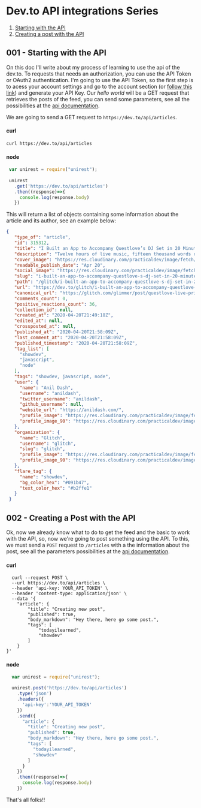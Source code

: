# Dev.to API integrations Series

  1. [Starting with the API](#001---starting-with-the-api)
  1. [Creating a post with the API](#002---creating-a-post-with-the-api)


## 001 - Starting with the API

On this doc I'll write about my process of learning to use the api of the dev.to. To requests that needs an authorization, you can use the API Token or OAuth2 authentication. I'm going to use the API Token, so the first step is to acess your account settings and go to the account section (or [follow this link](https://dev.to/settings/account)) and generate your API Key. Our *hello world* will be a GET request that retrieves the posts of the feed, you can send some parameters, see all the possibilities at the [api documentation](https://docs.dev.to/api/#operation/getArticles).

We are going to send a GET request to `https://dev.to/api/articles`.

#### curl
 ```shell
 curl https://dev.to/api/articles
 ```
#### node

 ```javascript
  var unirest = require("unirest");
  
  unirest
    .get('https://dev.to/api/articles')
    .then((response)=>{
      console.log(response.body)
    })
 ```
 This will return a list of objects containing some information about the article and its author, see an example below:
 
 ```json
 {
    "type_of": "article",
    "id": 315312,
    "title": "I Built an App to Accompany Questlove’s DJ Set in 20 Minutes",
    "description": "Twelve hours of live music, fifteen thousand words of commentary, one Glitch app",
    "cover_image": "https://res.cloudinary.com/practicaldev/image/fetch/s--cdWtimkP--/c_imagga_scale,f_auto,fl_progressive,h_420,q_auto,w_1000/https://dev-to-uploads.s3.amazonaws.com/i/ixvv8wylkr9xwp4b2jvw.png",
    "readable_publish_date": "Apr 20",
    "social_image": "https://res.cloudinary.com/practicaldev/image/fetch/s--eouLbf3o--/c_imagga_scale,f_auto,fl_progressive,h_500,q_auto,w_1000/https://dev-to-uploads.s3.amazonaws.com/i/ixvv8wylkr9xwp4b2jvw.png",
    "slug": "i-built-an-app-to-accompany-questlove-s-dj-set-in-20-minutes-5ep4",
    "path": "/glitch/i-built-an-app-to-accompany-questlove-s-dj-set-in-20-minutes-5ep4",
    "url": "https://dev.to/glitch/i-built-an-app-to-accompany-questlove-s-dj-set-in-20-minutes-5ep4",
    "canonical_url": "https://glitch.com/glimmer/post/questlove-live-prince-music-notes-app",
    "comments_count": 0,
    "positive_reactions_count": 36,
    "collection_id": null,
    "created_at": "2020-04-20T21:49:18Z",
    "edited_at": null,
    "crossposted_at": null,
    "published_at": "2020-04-20T21:58:09Z",
    "last_comment_at": "2020-04-20T21:58:09Z",
    "published_timestamp": "2020-04-20T21:58:09Z",
    "tag_list": [
      "showdev",
      "javascript",
      "node"
    ],
    "tags": "showdev, javascript, node",
    "user": {
      "name": "Anil Dash",
      "username": "anildash",
      "twitter_username": "anildash",
      "github_username": null,
      "website_url": "https://anildash.com/",
      "profile_image": "https://res.cloudinary.com/practicaldev/image/fetch/s--5QdTfjfY--/c_fill,f_auto,fl_progressive,h_640,q_auto,w_640/https://dev-to-uploads.s3.amazonaws.com/uploads/user/profile_image/35740/7a2a5a03-9913-4a5d-a5d8-d89881c5de32.jpg",
      "profile_image_90": "https://res.cloudinary.com/practicaldev/image/fetch/s--_jstlNmz--/c_fill,f_auto,fl_progressive,h_90,q_auto,w_90/https://dev-to-uploads.s3.amazonaws.com/uploads/user/profile_image/35740/7a2a5a03-9913-4a5d-a5d8-d89881c5de32.jpg"
    },
    "organization": {
      "name": "Glitch",
      "username": "glitch",
      "slug": "glitch",
      "profile_image": "https://res.cloudinary.com/practicaldev/image/fetch/s--rVDCwPJW--/c_fill,f_auto,fl_progressive,h_640,q_auto,w_640/https://dev-to-uploads.s3.amazonaws.com/uploads/organization/profile_image/609/d36daa95-5d60-4559-a0cd-f234d10ef61d.png",
      "profile_image_90": "https://res.cloudinary.com/practicaldev/image/fetch/s--S4GfcNfo--/c_fill,f_auto,fl_progressive,h_90,q_auto,w_90/https://dev-to-uploads.s3.amazonaws.com/uploads/organization/profile_image/609/d36daa95-5d60-4559-a0cd-f234d10ef61d.png"
    },
    "flare_tag": {
      "name": "showdev",
      "bg_color_hex": "#091b47",
      "text_color_hex": "#b2ffe1"
    }
  }
 ```

## 002 - Creating a Post with the API

   Ok, now we already know what to do to get the feed and the basic to work with the API, so, now we're going to post something using the API. To this, we must send a `POST` request to `/articles` with a the information about the post, see all the parameters possibilities at the [api documentation](https://docs.dev.to/api/).

#### curl

```shell
  curl --request POST \
  --url https://dev.to/api/articles \
  --header 'api-key: YOUR_API_TOKEN' \
  --header 'content-type: application/json' \
  --data '{
	"article": {
		"title": "Creating new post",
		"published": true,
		"body_markdown": "Hey there, here go some post.",
		"tags": [
			"todayilearned",
			"showdev"
		]
	}
}'
```

#### node

```javascript
  var unirest = require("unirest");

  unirest.post('https://dev.to/api/articles')
    .type('json')
    .headers({
      'api-key':'YOUR_API_TOKEN'
    })
    .send({
      "article": {
        "title": "Creating new post",
        "published": true,
        "body_markdown": "Hey there, here go some post.",
        "tags": [
          "todayilearned",
          "showdev"
        ]
      }
    })
    .then((response)=>{
      console.log(response.body)
    })
```
  That's all folks!!